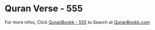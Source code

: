 # Quran Verse - 555 

For more infos, Click [QuranBookk - 555](https://www.quranbookk.com/quran/search?q=555) to Search at [QuranBookk.com](http://quranbookk.com/)